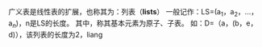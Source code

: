 


广义表是线性表的扩展，也称其为：列表（**lists**）
一般记作：LS=(a$_1$，a$_2$，...，a$_n$)，n是LS的长度。
其中，称其基本元素为原子、子表。
如：D=（a，(b，e，d)），该列表的长度为2，liang
<!--stackedit_data:
eyJoaXN0b3J5IjpbMjM0NTc4NTM3LC01MTE4OTAyNjZdfQ==
-->